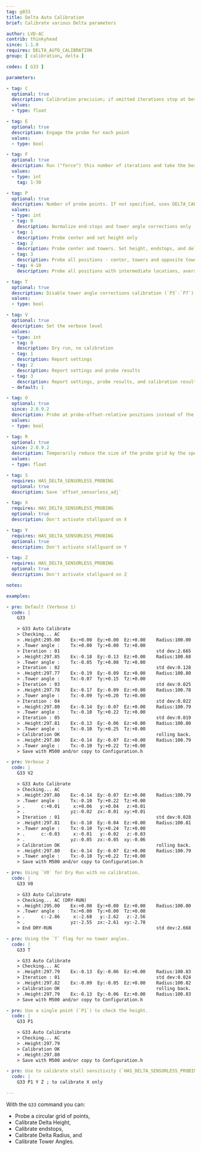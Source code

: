```yaml
---
tag: g033
title: Delta Auto Calibration
brief: Calibrate various Delta parameters

author: LVD-AC
contrib: thinkyhead
since: 1.1.0
requires: DELTA_AUTO_CALIBRATION
group: [ calibration, delta ]

codes: [ G33 ]

parameters:

- tag: C
  optional: true
  description: Calibration precision; if omitted iterations stop at best achievable precision
  values:
  - type: float

- tag: E
  optional: true
  description: Engage the probe for each point
  values:
  - type: bool

- tag: F
  optional: true
  description: Run ("force") this number of iterations and take the best result
  values:
  - type: int
    tag: 1-30

- tag: P
  optional: true
  description: Number of probe points. If not specified, uses DELTA_CALIBRATION_DEFAULT_POINTS
  values:
  - type: int
  - tag: 0
    description: Normalize end-stops and tower angle corrections only (no probing)
  - tag: 1
    description: Probe center and set height only
  - tag: 2
    description: Probe center and towers. Set height, endstops, and delta radius
  - tag: 3
    description: Probe all positions - center, towers and opposite towers. Set all
  - tag: 4-10
    description: Probe all positions with intermediate locations, averaging them

- tag: T
  optional: true
  description: Disable tower angle corrections calibration (`P3`-`P7`)
  values:
  - type: bool

- tag: V
  optional: true
  description: Set the verbose level
  values:
  - type: int
  - tag: 0
    description: Dry run, no calibration
  - tag: 1
    description: Report settings
  - tag: 2
    description: Report settings and probe results
  - tag: 3
    description: Report settings, probe results, and calibration results
  - default: 1

- tag: O
  optional: true
  since: 2.0.9.2
  description: Probe at probe-offset-relative positions instead of the required kinematic points
  values:
  - type: bool

- tag: R
  optional: true
  since: 2.0.9.2
  description: Temporarily reduce the size of the probe grid by the specified amount
  values:
  - type: float

- tag: S
  requires: HAS_DELTA_SENSORLESS_PROBING
  optional: true
  description: Save `offset_sensorless_adj`

- tag: X
  requires: HAS_DELTA_SENSORLESS_PROBING
  optional: true
  description: Don't activate stallguard on X

- tag: Y
  requires: HAS_DELTA_SENSORLESS_PROBING
  optional: true
  description: Don't activate stallguard on Y

- tag: Z
  requires: HAS_DELTA_SENSORLESS_PROBING
  optional: true
  description: Don't activate stallguard on Z

notes:

examples:

- pre: Default (Verbose 1)
  code: |
    G33

    > G33 Auto Calibrate
    > Checking... AC
    > .Height:295.00    Ex:+0.00  Ey:+0.00  Ez:+0.00    Radius:100.00
    > .Tower angle :    Tx:+0.00  Ty:+0.00  Tz:+0.00
    > Iteration : 01                                    std dev:2.665
    > .Height:297.85    Ex:-0.18  Ey:-0.13  Ez:+0.00    Radius:100.68
    > .Tower angle :    Tx:-0.05  Ty:+0.08  Tz:+0.00
    > Iteration : 02                                    std dev:0.128
    > .Height:297.77    Ex:-0.19  Ey:-0.09  Ez:+0.00    Radius:100.80
    > .Tower angle :    Tx:-0.07  Ty:+0.15  Tz:+0.00
    > Iteration : 03                                    std dev:0.025
    > .Height:297.78    Ex:-0.17  Ey:-0.09  Ez:+0.00    Radius:100.78
    > .Tower angle :    Tx:-0.09  Ty:+0.20  Tz:+0.00
    > Iteration : 04                                    std dev:0.022
    > .Height:297.80    Ex:-0.14  Ey:-0.07  Ez:+0.00    Radius:100.79
    > .Tower angle :    Tx:-0.10  Ty:+0.22  Tz:+0.00
    > Iteration : 05                                    std dev:0.019
    > .Height:297.81    Ex:-0.13  Ey:-0.06  Ez:+0.00    Radius:100.80
    > .Tower angle :    Tx:-0.10  Ty:+0.25  Tz:+0.00
    > Calibration OK                                    rolling back.
    > .Height:297.80    Ex:-0.14  Ey:-0.07  Ez:+0.00    Radius:100.79
    > .Tower angle :    Tx:-0.10  Ty:+0.22  Tz:+0.00
    > Save with M500 and/or copy to Configuration.h

- pre: Verbose 2
  code: |
    G33 V2

    > G33 Auto Calibrate
    > Checking... AC
    > .Height:297.80    Ex:-0.14  Ey:-0.07  Ez:+0.00    Radius:100.79
    > .Tower angle :    Tx:-0.10  Ty:+0.22  Tz:+0.00
    > .      c:+0.01     x:+0.06   y:+0.04   z:+0.01
    > .                 yz:-0.02  zx:-0.01  xy:+0.01
    > Iteration : 01                                    std dev:0.028
    > .Height:297.81    Ex:-0.10  Ey:-0.04  Ez:+0.00    Radius:100.81
    > .Tower angle :    Tx:-0.10  Ty:+0.24  Tz:+0.00
    > .      c:-0.03     x:-0.01   y:-0.02   z:-0.03
    > .                 yz:-0.05  zx:-0.05  xy:-0.06
    > Calibration OK                                    rolling back.
    > .Height:297.80    Ex:-0.14  Ey:-0.07  Ez:+0.00    Radius:100.79
    > .Tower angle :    Tx:-0.10  Ty:+0.22  Tz:+0.00
    > Save with M500 and/or copy to Configuration.h

- pre: Using `V0` for Dry Run with no calibration.
  code: |
    G33 V0

    > G33 Auto Calibrate
    > Checking... AC (DRY-RUN)
    > .Height:295.00    Ex:+0.00  Ey:+0.00  Ez:+0.00    Radius:100.00
    > .Tower angle :    Tx:+0.00  Ty:+0.00  Tz:+0.00
    > .      c:-2.86     x:-2.68   y:-2.62   z:-2.56
    > .                 yz:-2.55  zx:-2.61  xy:-2.78
    > End DRY-RUN                                       std dev:2.668

- pre: Using the `T` flag for no tower angles.
  code: |
    G33 T

    > G33 Auto Calibrate
    > Checking... AC
    > .Height:297.79    Ex:-0.13  Ey:-0.06  Ez:+0.00    Radius:100.83
    > Iteration : 01                                    std dev:0.024
    > .Height:297.82    Ex:-0.09  Ey:-0.05  Ez:+0.00    Radius:100.82
    > Calibration OK                                    rolling back.
    > .Height:297.79    Ex:-0.13  Ey:-0.06  Ez:+0.00    Radius:100.83
    > Save with M500 and/or copy to Configuration.h

- pre: Use a single point (`P1`) to check the height.
  code: |
    G33 P1

    > G33 Auto Calibrate
    > Checking... AC
    > .Height:297.79
    > Calibration OK
    > .Height:297.80
    > Save with M500 and/or copy to Configuration.h

- pre: Use to calibrate stall sensitivity (`HAS_DELTA_SENSORLESS_PROBING`)
  code: |
    G33 P1 Y Z ; to calibrate X only

---
```


With the `G33` command you can:
- Probe a circular grid of points,
- Calibrate Delta Height,
- Calibrate endstops,
- Calibrate Delta Radius, and
- Calibrate Tower Angles.

